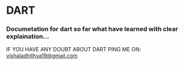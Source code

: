 # DART

### Documetation for dart so far what have learned with clear explaination...



IF  YOU HAVE ANY DOUBT ABOUT DART PING ME ON:
     vishaladhithya19@gmail.com
